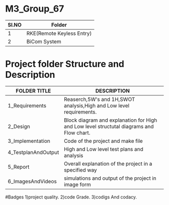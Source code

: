 # M3_Group_67

| Sl.NO | Folder |
| ------------- | ------------- |
| 1 | 	RKE(Remote Keyless Entry) |
|2	| BiCom System  |


# Project folder Structure and Description


| FOLDER TITLE  | DESCRIPTION |
| ------------- | ------------- |
|  1_Requirements | Reaserch,5W's and 1H,SWOT analysis,High and Low level requirements. |
|  2_Design   |  Block diagram and explanation for High and Low level structutal diagrams and Flow chart.|
|  3_Implementation | Code of the project and make file | 
| 4_TestplanAndOutput | High and Low level test plans and analysis |
| 5_Report | Overall explanation of the project in a specified way |
| 6_ImagesAndVideos | simulations and output of the project in image form |
 
 #Badges
1)project quality. 
2)code Grade. 
3)codigs And 	codacy.
